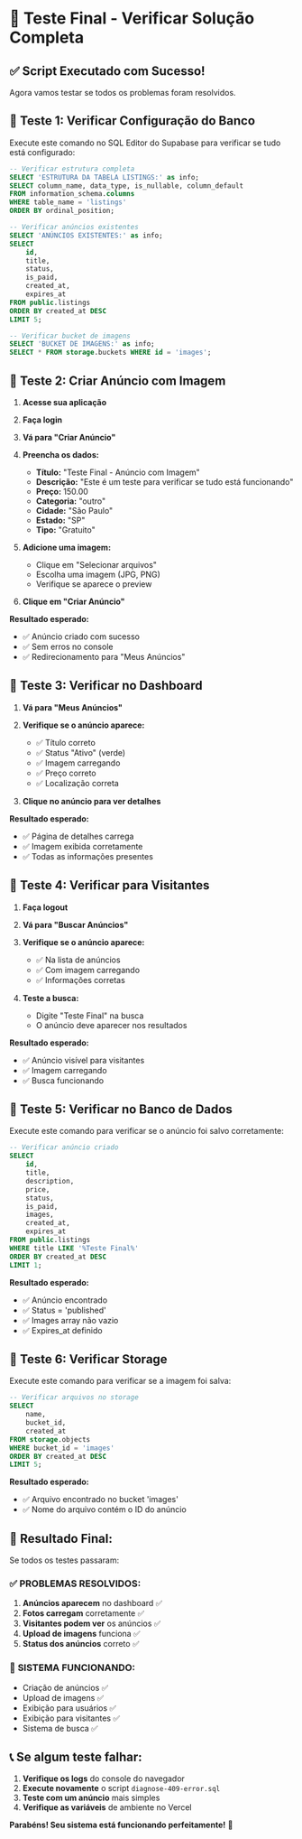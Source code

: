 # 🧪 Teste Final - Verificar Solução Completa

## ✅ **Script Executado com Sucesso!**

Agora vamos testar se todos os problemas foram resolvidos.

## 🎯 **Teste 1: Verificar Configuração do Banco**

Execute este comando no SQL Editor do Supabase para verificar se tudo está configurado:

```sql
-- Verificar estrutura completa
SELECT 'ESTRUTURA DA TABELA LISTINGS:' as info;
SELECT column_name, data_type, is_nullable, column_default
FROM information_schema.columns 
WHERE table_name = 'listings' 
ORDER BY ordinal_position;

-- Verificar anúncios existentes
SELECT 'ANÚNCIOS EXISTENTES:' as info;
SELECT 
    id,
    title,
    status,
    is_paid,
    created_at,
    expires_at
FROM public.listings 
ORDER BY created_at DESC 
LIMIT 5;

-- Verificar bucket de imagens
SELECT 'BUCKET DE IMAGENS:' as info;
SELECT * FROM storage.buckets WHERE id = 'images';
```

## 🎯 **Teste 2: Criar Anúncio com Imagem**

1. **Acesse sua aplicação**
2. **Faça login**
3. **Vá para "Criar Anúncio"**
4. **Preencha os dados:**
   - **Título:** "Teste Final - Anúncio com Imagem"
   - **Descrição:** "Este é um teste para verificar se tudo está funcionando"
   - **Preço:** 150.00
   - **Categoria:** "outro"
   - **Cidade:** "São Paulo"
   - **Estado:** "SP"
   - **Tipo:** "Gratuito"

5. **Adicione uma imagem:**
   - Clique em "Selecionar arquivos"
   - Escolha uma imagem (JPG, PNG)
   - Verifique se aparece o preview

6. **Clique em "Criar Anúncio"**

**Resultado esperado:**
- ✅ Anúncio criado com sucesso
- ✅ Sem erros no console
- ✅ Redirecionamento para "Meus Anúncios"

## 🎯 **Teste 3: Verificar no Dashboard**

1. **Vá para "Meus Anúncios"**
2. **Verifique se o anúncio aparece:**
   - ✅ Título correto
   - ✅ Status "Ativo" (verde)
   - ✅ Imagem carregando
   - ✅ Preço correto
   - ✅ Localização correta

3. **Clique no anúncio para ver detalhes**

**Resultado esperado:**
- ✅ Página de detalhes carrega
- ✅ Imagem exibida corretamente
- ✅ Todas as informações presentes

## 🎯 **Teste 4: Verificar para Visitantes**

1. **Faça logout**
2. **Vá para "Buscar Anúncios"**
3. **Verifique se o anúncio aparece:**
   - ✅ Na lista de anúncios
   - ✅ Com imagem carregando
   - ✅ Informações corretas

4. **Teste a busca:**
   - Digite "Teste Final" na busca
   - O anúncio deve aparecer nos resultados

**Resultado esperado:**
- ✅ Anúncio visível para visitantes
- ✅ Imagem carregando
- ✅ Busca funcionando

## 🎯 **Teste 5: Verificar no Banco de Dados**

Execute este comando para verificar se o anúncio foi salvo corretamente:

```sql
-- Verificar anúncio criado
SELECT 
    id,
    title,
    description,
    price,
    status,
    is_paid,
    images,
    created_at,
    expires_at
FROM public.listings 
WHERE title LIKE '%Teste Final%'
ORDER BY created_at DESC 
LIMIT 1;
```

**Resultado esperado:**
- ✅ Anúncio encontrado
- ✅ Status = 'published'
- ✅ Images array não vazio
- ✅ Expires_at definido

## 🎯 **Teste 6: Verificar Storage**

Execute este comando para verificar se a imagem foi salva:

```sql
-- Verificar arquivos no storage
SELECT 
    name,
    bucket_id,
    created_at
FROM storage.objects 
WHERE bucket_id = 'images'
ORDER BY created_at DESC 
LIMIT 5;
```

**Resultado esperado:**
- ✅ Arquivo encontrado no bucket 'images'
- ✅ Nome do arquivo contém o ID do anúncio

## 🎉 **Resultado Final:**

Se todos os testes passaram:

### ✅ **PROBLEMAS RESOLVIDOS:**
1. **Anúncios aparecem** no dashboard ✅
2. **Fotos carregam** corretamente ✅
3. **Visitantes podem ver** os anúncios ✅
4. **Upload de imagens** funciona ✅
5. **Status dos anúncios** correto ✅

### 🚀 **SISTEMA FUNCIONANDO:**
- Criação de anúncios ✅
- Upload de imagens ✅
- Exibição para usuários ✅
- Exibição para visitantes ✅
- Sistema de busca ✅

## 📞 **Se algum teste falhar:**

1. **Verifique os logs** do console do navegador
2. **Execute novamente** o script `diagnose-409-error.sql`
3. **Teste com um anúncio** mais simples
4. **Verifique as variáveis** de ambiente no Vercel

**Parabéns! Seu sistema está funcionando perfeitamente!** 🎉 